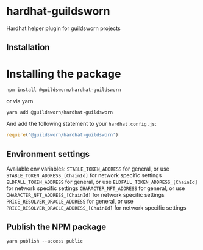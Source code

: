 # hardhat-guildsworn

Hardhat helper plugin for guildsworn projects


## Installation

# Installing the package
```shell
npm install @guildsworn/hardhat-guildsworn
```
or via yarn
```shell
yarn add @guildsworn/hardhat-guildsworn
```

And add the following statement to your `hardhat.config.js`:

```js
require('@guildsworn/hardhat-guildsworn')
```

## Environment settings

Available env variables:
`STABLE_TOKEN_ADDRESS` for general, or use `STABLE_TOKEN_ADDRESS_[ChainId]` for network specific settings
`ELDFALL_TOKEN_ADDRESS` for general, or use `ELDFALL_TOKEN_ADDRESS_[ChainId]` for network specific settings
`CHARACTER_NFT_ADDRESS` for general, or use `CHARACTER_NFT_ADDRESS_[ChainId]` for network specific settings
`PRICE_RESOLVER_ORACLE_ADDRESS` for general, or use `PRICE_RESOLVER_ORACLE_ADDRESS_[ChainId]` for network specific settings

## Publish the NPM package
```shell
yarn publish --access public
```